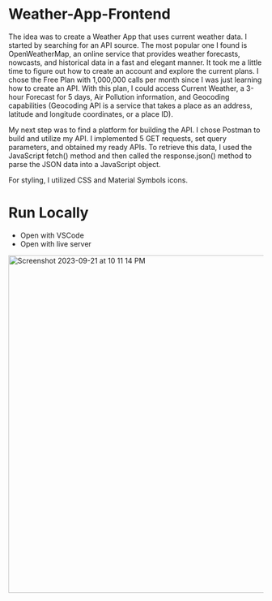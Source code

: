 # Weather-App-Frontend
The idea was to create a Weather App that uses current weather data. I started by searching for an API source. The most popular one I found is OpenWeatherMap, an online service that provides weather forecasts, nowcasts, and historical data in a fast and elegant manner. It took me a little time to figure out how to create an account and explore the current plans. I chose the Free Plan with 1,000,000 calls per month since I was just learning how to create an API. With this plan, I could access Current Weather, a 3-hour Forecast for 5 days, Air Pollution information, and Geocoding capabilities (Geocoding API is a service that takes a place as an address, latitude and longitude coordinates, or a place ID).

My next step was to find a platform for building the API. I chose Postman to build and utilize my API. I implemented 5 GET requests, set query parameters, and obtained my ready APIs. To retrieve this data, I used the JavaScript fetch() method and then called the response.json() method to parse the JSON data into a JavaScript object.

For styling, I utilized CSS and Material Symbols icons.

# Run Locally
- Open with VSCode
- Open with live server 

<img width="666" alt="Screenshot 2023-09-21 at 10 11 14 PM" src="https://github.com/Yeranosyan/Frontend-Weather-App/assets/120154377/2cacb457-ef15-4173-9026-4acce0dd3179">

